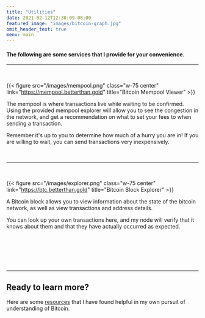 ```yaml
---
title: "Utilities"
date: 2021-02-12T12:30:09-08:00
featured_image: "images/bitcoin-graph.jpg"
omit_header_text: true
menu: main
---
```


#### The following are some services that I provide for your convenience.

---

&nbsp;


{{< figure src="/images/mempool.png" class="w-75 center" link="https://mempool.betterthan.gold" title="Bitcoin Mempool Viewer" >}}

The mempool is where transactions live while waiting to be confirmed. Using the provided mempool explorer will allow you to see the congestion in the network, and get a recommendation on what to set your fees to when sending a transaction.

Remember it's up to you to determine how much of a hurry you are in! If you are willing to wait, you can send transactions very inexpensively.


&nbsp;

---

&nbsp;

{{< figure src="/images/explorer.png" class="w-75 center" link="https://btc.betterthan.gold" title="Bitcoin Block Explorer" >}}

A Bitcoin block allows you to view information about the state of the bitcoin network, as well as view transactions and address details.

You can look up your own transactions here, and my node will verify that it knows about them and that they have actually occurred as expected.

&nbsp;

&nbsp;

&nbsp;

---
## Ready to learn more?
Here are some [resources](/resources) that I have found helpful in my own pursuit of understanding of Bitcoin.
